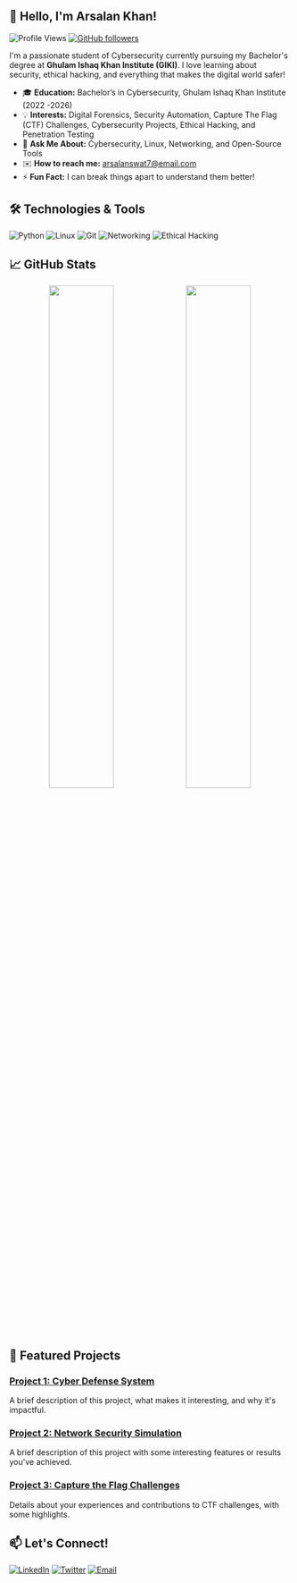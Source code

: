 ## 👋 Hello, I'm Arsalan Khan!

![Profile Views](https://komarev.com/ghpvc/?username=yourusername&color=blue)
[![GitHub followers](https://img.shields.io/github/followers/yourusername?style=social)](https://github.com/yourusername?tab=followers)

I'm a passionate student of Cybersecurity currently pursuing my Bachelor's degree at **Ghulam Ishaq Khan Institute (GIKI)**. I love learning about security, ethical hacking, and everything that makes the digital world safer! 

- 🎓 **Education:** Bachelor’s in Cybersecurity, Ghulam Ishaq Khan Institute (2022 -2026)
- 💡 **Interests:** Digital Forensics, Security Automation, Capture The Flag (CTF) Challenges, Cybersecurity Projects, Ethical Hacking, and Penetration Testing
- 💬 **Ask Me About:** Cybersecurity, Linux, Networking, and Open-Source Tools
- ✉️ **How to reach me:** arsalanswat7@email.com
- ⚡ **Fun Fact:** I can break things apart to understand them better!

## 🛠️ Technologies & Tools

![Python](https://img.shields.io/badge/-Python-05122A?style=flat&logo=python) 
![Linux](https://img.shields.io/badge/-Linux-05122A?style=flat&logo=linux) 
![Git](https://img.shields.io/badge/-Git-05122A?style=flat&logo=git)
![Networking](https://img.shields.io/badge/-Networking-05122A?style=flat&logo=cisco)
![Ethical Hacking](https://img.shields.io/badge/-Ethical%20Hacking-05122A?style=flat&logo=hackaday)

## 📈 GitHub Stats

<p align="center">
  <img width="48%" src="https://github-readme-stats.vercel.app/api?username=yourusername&show_icons=true&theme=radical" />
  <img width="48%" src="https://github-readme-streak-stats.herokuapp.com/?user=yourusername&theme=radical" />
</p>

## 🚀 Featured Projects

### [Project 1: Cyber Defense System](https://github.com/yourusername/project1)
A brief description of this project, what makes it interesting, and why it's impactful.

### [Project 2: Network Security Simulation](https://github.com/yourusername/project2)
A brief description of this project with some interesting features or results you've achieved.

### [Project 3: Capture the Flag Challenges](https://github.com/yourusername/project3)
Details about your experiences and contributions to CTF challenges, with some highlights.

## 📫 Let's Connect!

[![LinkedIn](https://img.shields.io/badge/LinkedIn-blue?style=flat-square&logo=linkedin)](https://www.linkedin.com/in/yourlinkedinprofile)
[![Twitter](https://img.shields.io/badge/Twitter-blue?style=flat-square&logo=twitter)](https://twitter.com/yourtwitterhandle)
[![Email](https://img.shields.io/badge/Email-Here-blue)](mailto:arsalan.khan@email.com)


